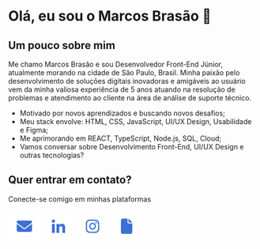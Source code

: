 #  Olá, eu sou o Marcos Brasão 👋
## Um pouco sobre mim
<div>
  <p>Me chamo Marcos Brasão e sou Desenvolvedor Front-End Júnior, atualmente morando na cidade de São Paulo, Brasil. Minha paixão pelo desenvolvimento de soluções digitais inovadoras e amigáveis ao usuário vem da minha valiosa experiência de 5 anos atuando na resolução de problemas e atendimento ao cliente na área de análise de suporte técnico.</p>
  <ul>
    <li>Motivado por novos aprendizados e buscando novos desafios;</li>
    <li>Meu stack envolve: HTML, CSS, JavaScript, UI/UX Design, Usabilidade e Figma;</li>
    <li>Me aprimorando em REACT, TypeScript, Node.js, SQL, Cloud;</li>
    <li>Vamos conversar sobre Desenvolvimento Front-End, UI/UX Design e outras tecnologias?</li>
  </ul>
</div>

<!--## Projetos
<div>
  <p>Aqui estão alguns dos meus projetos recentes nos quais tenho trabalhado e linguagens/ferramentas com as quais trabalho</p>
  <ul>
    <li>Minha <a href="https://drive.google.com/file/d/1l53yBF8m19qy-iMEZIgn4S2mM-L9KQ1X/view?usp=drive_link" target="_blank">publicação</a> de Conclusão de Bacharelado: Uso de Computadores Quânticos para Resolução de Problemas NP.</li>    
  </ul>
</div>-->

## Quer entrar em contato?
<div>
  <p>Conecte-se comigo em minhas plataformas</p>
  <a href="mailto:hello.mavibrasao@gmail.com"><img align="center" src="https://raw.githubusercontent.com/mavibrasao/Mavibrasao/main/icons_socialmail.svg" alt="Enviar e-mail para: hello.mavibrasao@gmail.com" height="65" width="65" /></a>
  <a href="https://www.linkedin.com/in/mavibrasao/" target="_blank"><img align="center" src="https://raw.githubusercontent.com/mavibrasao/Mavibrasao/main/icons_sociallinkedin.svg" alt="https://www.linkedin.com/in/mavibrasao/" height="65" width="65" /></a>
  <a href="https://www.instagram.com/mavibrasao/" target="_blank"><img align="center" src="https://raw.githubusercontent.com/mavibrasao/Mavibrasao/main/icons_socialinstagram.svg" alt="https://www.instagram.com/mavibrasao/" height="65" width="65" /></a>
  <a href="https://drive.google.com/file/d/1NrtP2yU2GznS_dfNILWyzSgcTr-QGwCK/view?usp=drive_link" target="_blank"><img align="center" src="https://raw.githubusercontent.com/mavibrasao/Mavibrasao/main/icons_socialresume.svg" alt="Visualização de currículo" height="65" width="65" /></a>
  <!--
  <a href="https://mavibrasao.com" target="_blank"><img align="center" src="https://raw.githubusercontent.com/mavibrasao/Mavibrasao/main/icons_socialwebsite.svg" alt="https://mavibrasao.com" height="65" width="65" /></a>
  -->
</div>







